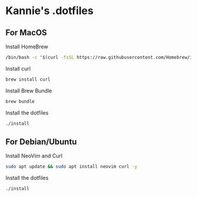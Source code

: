 # Kannie's .dotfiles

## For MacOS

Install HomeBrew
```bash
/bin/bash -c "$(curl -fsSL https://raw.githubusercontent.com/Homebrew/install/HEAD/install.sh)"
```
Install curl
```bash
brew install curl
```
Install Brew Bundle
```bash
brew bundle
```
Install the dotfiles
```bash
./install
```

## For Debian/Ubuntu

Install NeoVim and Curl
```bash
sudo apt update && sudo apt install neovim curl -y
```
Install the dotfiles
```bash
./install
```
